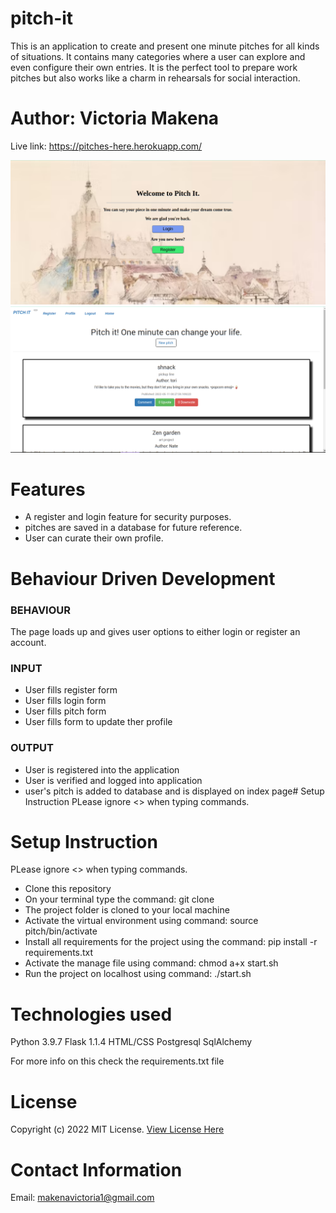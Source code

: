# pitch-it
This is an application to create and present one minute pitches for all kinds of situations. It contains many categories where a user can explore and even configure their own entries. It is the perfect tool to prepare work pitches but also works like a charm in rehearsals for social interaction.
# Author: Victoria Makena

Live link: https://pitches-here.herokuapp.com/

![Pitch It welcome page](app/static/images/welcome.png)
![Pitch It welcome page](app/static/images/screen1.png)

# Features
* A register and login feature for security purposes.
* pitches are saved in a database for future reference.
* User can curate their own profile.

# Behaviour Driven Development
### BEHAVIOUR
The page loads up and gives user options to either login or register an account.
### INPUT
* User fills register form
* User fills login form
* User fills pitch form
* User fills form to update ther profile
### OUTPUT
* User is registered into the application
* User is verified and logged into application
* user's pitch is added to database and is displayed on index page# Setup Instruction
PLease ignore <> when typing commands.

# Setup Instruction
PLease ignore <> when typing commands.

* Clone this repository
* On your terminal type the command: git clone <repo link>
* The project folder is cloned to your local machine
* Activate the virtual environment using command: source pitch/bin/activate
* Install all requirements for the project using the command: pip install -r requirements.txt
* Activate the manage file using command: chmod a+x start.sh
* Run the project on localhost using command: ./start.sh

# Technologies used
Python 3.9.7
Flask 1.1.4
HTML/CSS
Postgresql
SqlAlchemy

For more info on this check the requirements.txt file

# License
Copyright (c) 2022 MIT License. [View License Here](LICENSE)

# Contact Information
Email: makenavictoria1@gmail.com